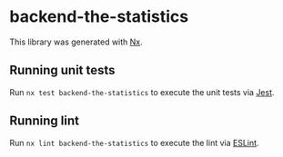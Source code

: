 # backend-the-statistics

This library was generated with [Nx](https://nx.dev).

## Running unit tests

Run `nx test backend-the-statistics` to execute the unit tests via [Jest](https://jestjs.io).

## Running lint

Run `nx lint backend-the-statistics` to execute the lint via [ESLint](https://eslint.org/).
